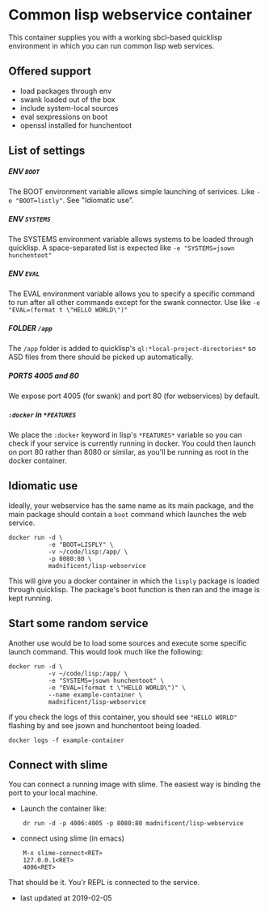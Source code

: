 # Common lisp webservice container

This container supplies you with a working sbcl-based quicklisp environment in which you can run
common lisp web services.

## Offered support

- load packages through env
- swank loaded out of the box
- include system-local sources
- eval sexpressions on boot
- openssl installed for hunchentoot

## List of settings

##### ENV `BOOT`

The BOOT environment variable allows simple launching of serivices.  Like `-e "BOOT=listly"`. See
"Idiomatic use".

##### ENV `SYSTEMS`

The SYSTEMS environment variable allows systems to be loaded through quicklisp.  A space-separated
list is expected like `-e "SYSTEMS=jsown hunchentoot"`

##### ENV `EVAL`

The EVAL environment variable allows you to specify a specific command to run after all other
commands except for the swank connector.  Use like `-e "EVAL=(format t \"HELLO WORLD\")"`

##### FOLDER `/app`

The `/app` folder is added to quicklisp's `ql:*local-project-directories*` so ASD files from there
should be picked up automatically.

##### PORTS 4005 and 80

We expose port 4005 (for swank) and port 80 (for webservices) by default.

##### `:docker` in `*FEATURES`

We place the `:docker` keyword in lisp's `*FEATURES*` variable so you can check if your service is
currently running in docker.  You could then launch on port 80 rather than 8080 or similar, as
you'll be running as root in the docker container.

## Idiomatic use

Ideally, your webservice has the same name as its main package, and the main package should contain
a `boot` command which launches the web service.

    docker run -d \
               -e "BOOT=LISPLY" \
               -v ~/code/lisp:/app/ \
               -p 8080:80 \
               madnificent/lisp-webservice

This will give you a docker container in which the `lisply` package is loaded through quicklisp.  The package's boot function is then ran and the image is kept running.

## Start some random service

Another use would be to load some sources and execute some specific launch command.  This would look
much like the following:

    docker run -d \
               -v ~/code/lisp:/app/ \
               -e "SYSTEMS=jsown hunchentoot" \
               -e "EVAL=(format t \"HELLO WORLD\")" \
               --name example-container \
               madnificent/lisp-webservice

if you check the logs of this container, you should see `"HELLO WORLD"` flashing by and see jsown and hunchentoot being loaded.

    docker logs -f example-container


## Connect with slime

You can connect a running image with slime.  The easiest way is binding the port to your local
machine.

- Launch the container like:

```
    dr run -d -p 4006:4005 -p 8080:80 madnificent/lisp-webservice
```
  
- connect using slime (in emacs)

```
    M-x slime-connect<RET>
    127.0.0.1<RET>
    4006<RET>
```

That should be it.  You'r REPL is connected to the service.


- last updated at 2019-02-05
